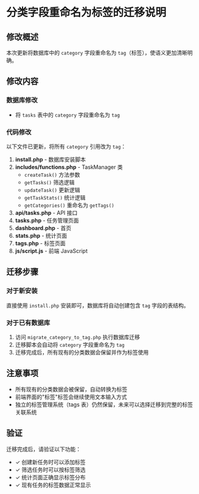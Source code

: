 # 分类字段重命名为标签的迁移说明

## 修改概述

本次更新将数据库中的 `category` 字段重命名为 `tag`（标签），使语义更加清晰明确。

## 修改内容

### 数据库修改
- 将 `tasks` 表中的 `category` 字段重命名为 `tag`

### 代码修改
以下文件已更新，将所有 `category` 引用改为 `tag`：

1. **install.php** - 数据库安装脚本
2. **includes/functions.php** - TaskManager 类
   - `createTask()` 方法参数
   - `getTasks()` 筛选逻辑
   - `updateTask()` 更新逻辑
   - `getTaskStats()` 统计逻辑
   - `getCategories()` 重命名为 `getTags()`
3. **api/tasks.php** - API 接口
4. **tasks.php** - 任务管理页面
5. **dashboard.php** - 首页
6. **stats.php** - 统计页面
7. **tags.php** - 标签页面
8. **js/script.js** - 前端 JavaScript

## 迁移步骤

### 对于新安装
直接使用 `install.php` 安装即可，数据库将自动创建包含 `tag` 字段的表结构。

### 对于已有数据库
1. 访问 `migrate_category_to_tag.php` 执行数据库迁移
2. 迁移脚本会自动将 `category` 字段重命名为 `tag`
3. 迁移完成后，所有现有的分类数据会保留并作为标签使用

## 注意事项

- 所有现有的分类数据会被保留，自动转换为标签
- 前端界面的"标签"标签会继续使用文本输入方式
- 独立的标签管理系统（tags 表）仍然保留，未来可以选择迁移到完整的标签关联系统

## 验证

迁移完成后，请验证以下功能：
- ✓ 创建新任务时可以添加标签
- ✓ 筛选任务时可以按标签筛选
- ✓ 统计页面正确显示标签分布
- ✓ 现有任务的标签数据正常显示
